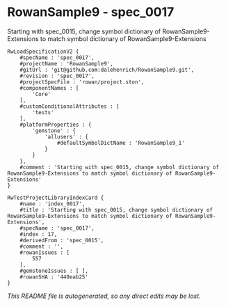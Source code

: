 # RowanSample9 - spec_0017
Starting with spec_0015, change symbol dictionary of RowanSample9-Extensions to match symbol dictionary of RowanSample9-Extensions
```
RwLoadSpecificationV2 {
	#specName : 'spec_0017',
	#projectName : 'RowanSample9',
	#gitUrl : 'git@github.com:dalehenrich/RowanSample9.git',
	#revision : 'spec_0017',
	#projectSpecFile : 'rowan/project.ston',
	#componentNames : [
		'Core'
	],
	#customConditionalAttributes : [
		'tests'
	],
	#platformProperties : {
		'gemstone' : {
			'allusers' : {
				#defaultSymbolDictName : 'RowanSample9_1'
			}
		}
	},
	#comment : 'Starting with spec_0015, change symbol dictionary of RowanSample9-Extensions to match symbol dictionary of RowanSample9-Extensions'
}

RwTestProjectLibraryIndexCard {
	#name : 'index_0017',
	#title : 'Starting with spec_0015, change symbol dictionary of RowanSample9-Extensions to match symbol dictionary of RowanSample9-Extensions',
	#specName : 'spec_0017',
	#index : 17,
	#derivedFrom : 'spec_0015',
	#comment : '',
	#rowanIssues : [
		557
	],
	#gemstoneIssues : [ ],
	#rowanSHA : '440eab25'
}
```

*This README file is autogenerated, so any direct edits may be lost.*
